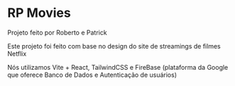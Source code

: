 # RP Movies

Projeto feito por Roberto e Patrick

Este projeto foi feito com base no design do site de streamings de filmes Netflix

Nós utilizamos Vite + React, TailwindCSS e FireBase (plataforma da Google que oferece Banco de Dados e Autenticação de usuários)

